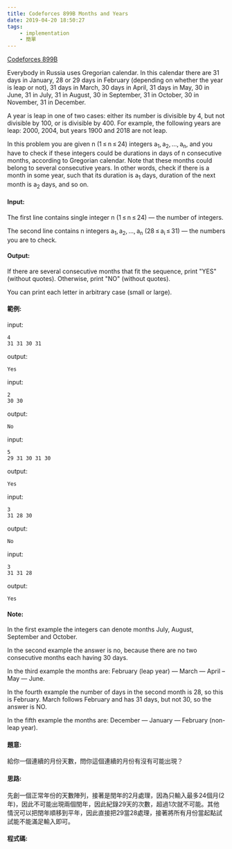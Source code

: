 ```yaml
---
title: Codeforces 899B Months and Years
date: 2019-04-20 18:50:27
tags:
    - implementation
    - 簡單
---
```

[Codeforces 899B](https://codeforces.com/problemset/problem/899/B)
<!-- more -->
Everybody in Russia uses Gregorian calendar. In this calendar there are 31 days in January, 28 or 29 days in February (depending on whether the year is leap or not), 31 days in March, 30 days in April, 31 days in May, 30 in June, 31 in July, 31 in August, 30 in September, 31 in October, 30 in November, 31 in December.

A year is leap in one of two cases: either its number is divisible by 4, but not divisible by 100, or is divisible by 400. For example, the following years are leap: 2000, 2004, but years 1900 and 2018 are not leap.

In this problem you are given n (1 ≤ n ≤ 24) integers a<sub>1</sub>, a<sub>2</sub>, ..., a<sub>n</sub>, and you have to check if these integers could be durations in days of n consecutive months, according to Gregorian calendar. Note that these months could belong to several consecutive years. In other words, check if there is a month in some year, such that its duration is a<sub>1</sub> days, duration of the next month is a<sub>2</sub> days, and so on.

#### Input:
The first line contains single integer n (1 ≤ n ≤ 24) — the number of integers.

The second line contains n integers a<sub>1</sub>, a<sub>2</sub>, ..., a<sub>n</sub> (28 ≤ a<sub>i</sub> ≤ 31) — the numbers you are to check.

#### Output:
If there are several consecutive months that fit the sequence, print "YES" (without quotes). Otherwise, print "NO" (without quotes).

You can print each letter in arbitrary case (small or large).

#### 範例:
input:
```
4
31 31 30 31
```
output:
```
Yes
```
input:
```
2
30 30
```
output:
```
No
```
input:
```
5
29 31 30 31 30
```
output:
```
Yes
```
input:
```
3
31 28 30
```
output:
```
No
```
input:
```
3
31 31 28
```
output:
```
Yes
```
#### Note:
In the first example the integers can denote months July, August, September and October.

In the second example the answer is no, because there are no two consecutive months each having 30 days.

In the third example the months are: February (leap year) — March — April – May — June.

In the fourth example the number of days in the second month is 28, so this is February. March follows February and has 31 days, but not 30, so the answer is NO.

In the fifth example the months are: December — January — February (non-leap year).

#### 題意:
給你一個連續的月份天數，問你這個連續的月份有沒有可能出現？

#### 思路:
先創一個正常年份的天數陣列，接著是閏年的2月處理，因為只輸入最多24個月(2年)，因此不可能出現兩個閏年，因此紀錄29天的次數，超過1次就不可能。其他情況可以把閏年順移到平年，因此直接把29當28處理，接著將所有月份當起點試試能不能滿足輸入即可。

#### 程式碼:
<script src="https://gist.github.com/Daviswww/a21f1a4f07f6179796e9e9878219b838.js"></script>
